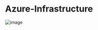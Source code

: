 # Azure-Infrastructure

![image](https://github.com/user-attachments/assets/62398c22-9d28-4ea8-b014-bb4502217321)

